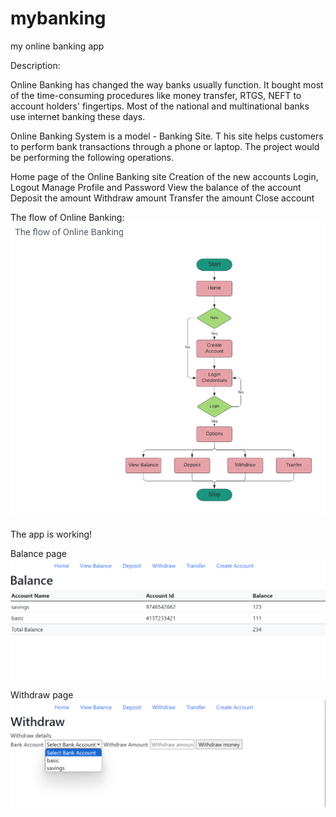 # mybanking
my online banking app 

Description:

Online Banking has changed the way banks usually function. 
It bought most of the time-consuming procedures like money transfer, RTGS, NEFT to account holders' fingertips. 
Most of the national and multinational banks use internet banking these days.

Online Banking System is a model - Banking Site. T
his site helps customers to perform bank transactions through a phone or laptop. 
The project would be performing the following operations.

Home page of the Online Banking site
Creation of the new accounts
Login, Logout
Manage Profile and Password
View the balance of the account
Deposit the amount
Withdraw amount
Transfer the amount
Close account

The flow of Online Banking:
![img.png](img.png)

The app is working! 

Balance page
![img_1.png](img_1.png)

Withdraw page
![img_2.png](img_2.png)